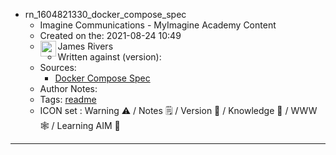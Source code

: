 - rn_1604821330_docker_compose_spec
	- Imagine Communications - MyImagine Academy Content
	- Created on the: 2021-08-24 10:49
	-  <img src="https://avatars.githubusercontent.com/u/8113173?s=60&v=4" width="25" height="25" align="left">  James Rivers
	- Written against (version): 
	- Sources: 
		- [Docker Compose Spec](https://github.com/compose-spec/compose-spec/blob/master/spec.md)
	- Author Notes: 
	- Tags: [readme](readme.md)
	- ICON set : Warning ⚠️ / Notes 🗒 / Version 🌱 / Knowledge 🧠 / WWW 🕸 / Learning AIM 🎯
---

